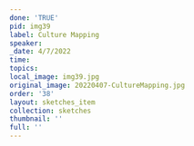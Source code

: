 ```yaml
---
done: 'TRUE'
pid: img39
label: Culture Mapping
speaker:
_date: 4/7/2022
time:
topics:
local_image: img39.jpg
original_image: 20220407-CultureMapping.jpg
order: '38'
layout: sketches_item
collection: sketches
thumbnail: ''
full: ''
---
```

